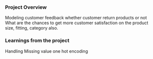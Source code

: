 ### Project Overview

 Modeling customer feedback whether customer return products or not
What are the chances to  get more customer satisfaction on the product size, fitting, category also.


### Learnings from the project

 Handling Missing value
one hot encoding


